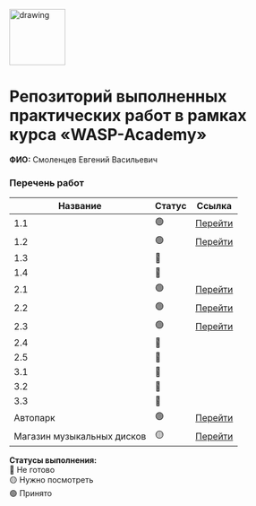 <a href="https://wasp-academy.com"><img src="https://wasp-academy.com/Resources/wasp-logo.png" alt="drawing" width="100"/></a>

# Репозиторий выполненных практических работ в рамках курса «WASP-Academy»
**ФИО:** Смоленцев Евгений Васильевич

### Перечень работ

Название                  | Статус | Ссылка
--------------------------|--------|--------
1.1                       | 🟢     |<a href="https://github.com/evsmol/WASP_tasks/blob/main/first/One.cs">Перейти</a>
1.2                       | 🟢     |<a href="https://github.com/evsmol/WASP_tasks/blob/main/first/Two.cs">Перейти</a>
1.3                       | 🔴     |
1.4                       | 🔴     |
2.1                       | 🟢     |<a href="https://github.com/evsmol/WASP_tasks/blob/main/second/One.cs">Перейти</a>
2.2                       | 🟢     |<a href="https://github.com/evsmol/WASP_tasks/blob/main/second/Two.cs">Перейти</a>
2.3                       | 🟢     |<a href="https://github.com/evsmol/WASP_tasks/blob/main/second/Three.cs">Перейти</a>
2.4                       | 🔴     |
2.5                       | 🔴     |
3.1                       | 🔴     |
3.2                       | 🔴     |
3.3                       | 🔴     |
Автопарк                  | 🟢     | <a href="https://github.com/evsmol/WASP_tasks/tree/main/autopark">Перейти</a>
Магазин музыкальных дисков| 🟡     | <a href="https://github.com/evsmol/WASP_tasks/tree/main/store">Перейти</a>

**Статусы выполнения:** <br>
🔴 Не готово <br>
🟡 Нужно посмотреть <br>
🟢 Принято <br>